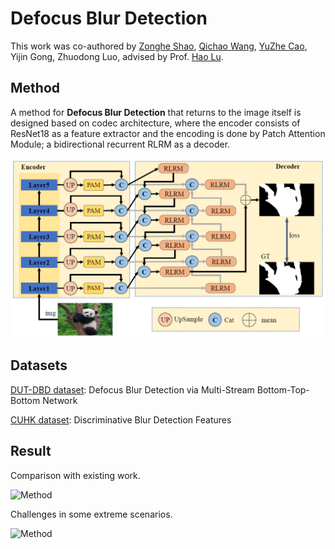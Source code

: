 # Defocus Blur Detection

This work was co-authored by [Zonghe Shao](https://github.com/zhshao17), [Qichao Wang](https://github.com/solomonWQC), [YuZhe Cao](https://github.com/yuzheCao423), Yijin Gong, Zhuodong Luo, advised by Prof. [Hao Lu](https://sites.google.com/site/poppinace/).


## **Method**

A method for **Defocus Blur Detection** that returns to the image itself is designed based on codec architecture, where the encoder consists of ResNet18 as a feature extractor and the encoding is done by Patch Attention Module; a bidirectional recurrent RLRM as a decoder.
<div  align="center">    
<img src="./img/model.png" alt="Method"  width="500" >
</div>



## **Datasets**

[DUT-DBD dataset](http://ice.dlut.edu.cn/ZhaoWenda/BTBCRLNet.html): Defocus Blur Detection via Multi-Stream Bottom-Top-Bottom Network

[CUHK dataset](https://www.cse.cuhk.edu.hk/~leojia/projects/dblurdetect/dataset.html): Discriminative Blur Detection Features

## Result

Comparison with existing work.

<img src="./img/result_datasets.png" alt="Method" weight=50% >

Challenges in some extreme scenarios.

<img src="./img/result_demo.png" alt="Method" weight=50% >